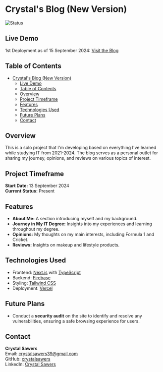 # Crystal's Blog (New Version)

![Status](https://img.shields.io/badge/status-active-brightgreen.svg)

## Live Demo

1st Deployment as of 15 September 2024: [Visit the Blog](https://crystal-websiteblog.vercel.app/)

## Table of Contents

- [Crystal's Blog (New Version)](#crystals-blog-new-version)
  - [Live Demo](#live-demo)
  - [Table of Contents](#table-of-contents)
  - [Overview](#overview)
  - [Project Timeframe](#project-timeframe)
  - [Features](#features)
  - [Technologies Used](#technologies-used)
  - [Future Plans](#future-plans)
  - [Contact](#contact)

## Overview

This is a solo project that I'm developing based on everything I've learned while studying IT from 2021-2024. The blog serves as a personal outlet for sharing my journey, opinions, and reviews on various topics of interest.

## Project Timeframe

**Start Date:** 13 September 2024  
**Current Status:** Present

## Features

- **About Me:** A section introducing myself and my background.
- **Journey in My IT Degree:** Insights into my experiences and learning throughout my degree.
- **Opinions:** My thoughts on my main interests, including Formula 1 and Cricket.
- **Reviews:** Insights on makeup and lifestyle products.

## Technologies Used

- Frontend: [Next.js](https://nextjs.org/) with [TypeScript](https://www.typescriptlang.org/)
- Backend: [Firebase](https://firebase.google.com/)
- Styling: [Tailwind CSS](https://tailwindcss.com/)
- Deployment: [Vercel](https://vercel.com/)

## Future Plans

- Conduct a **security audit** on the site to identify and resolve any vulnerabilities, ensuring a safe browsing experience for users.

## Contact

**Crystal Sawers**  
Email: [crystalsawers39@gmail.com](mailto:crystalsawers39@gmail.com)  
GitHub: [crystalsawers](https://github.com/crystalsawers)  
LinkedIn: [Crystal Sawers](https://www.linkedin.com/in/crystal-sawers-33b643259/)
